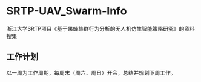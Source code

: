 # SRTP-UAV_Swarm-Info
浙江大学SRTP项目《基于果蝇集群行为分析的无人机仿生智能策略研究》的资料搜集

## 工作计划
以一周为工作周期，每周末（周六、周日）开会，总结并规划下周工作。
